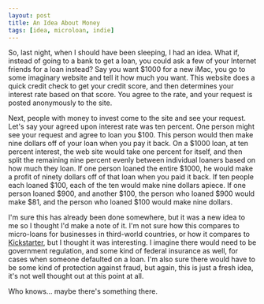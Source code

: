 ```yaml
---
layout: post
title: An Idea About Money
tags: [idea, microloan, indie]
---
```


So, last night, when I should have been sleeping, I had an idea. What if, instead of going to a bank to get a loan, you could ask a few of your Internet friends for a loan instead?  Say you want $1000 for a new iMac, you go to some imaginary website and tell it how much you want. This website does a quick credit check to get your credit score, and then determines your interest rate based on that score. You agree to the rate, and your request is posted anonymously to the site.

Next, people with money to invest come to the site and see your request. Let's say your agreed upon interest rate was ten percent. One person might see your request and agree to loan you $100. This person would then make nine dollars off of your loan when you pay it back. On a $1000 loan, at ten percent interest, the web site would take one percent for itself, and then split the remaining nine percent evenly between individual loaners based on how much they loan. If one person loaned the entire $1000, he would make a profit of ninety dollars off of that loan when you paid it back. If ten people each loaned $100, each of the ten would make nine dollars apiece. If one person loaned $900, and another $100, the person who loaned $900 would make $81, and the person who loaned $100 would make nine dollars. 

I'm sure this has already been done somewhere, but it was a new idea to me so I thought I'd make a note of it. I'm not sure how this compares to micro-loans for businesses in third-world countries, or how it compares to [Kickstarter][1], but I thought it was interesting. I imagine there would need to be government regulation, and some kind of federal insurance as well, for cases when someone defaulted on a loan. I'm also sure there would have to be some kind of protection against fraud, but again, this is just a fresh idea, it's not well thought out at this point at all.

Who knows... maybe there's something there.

[1]: http://www.kickstarter.com/

